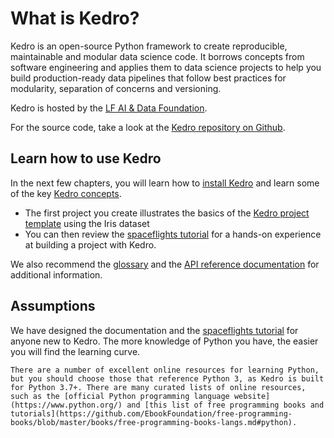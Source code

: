 # What is Kedro?

Kedro is an open-source Python framework to create reproducible, maintainable and modular data science code. It borrows concepts from software engineering and applies them to data science projects to help you build production-ready data pipelines that follow best practices for modularity, separation of concerns and versioning. 

Kedro is hosted by the [LF AI & Data Foundation](https://lfaidata.foundation/).

For the source code, take a look at the [Kedro repository on Github](https://github.com/kedro-org/kedro).

## Learn how to use Kedro

In the next few chapters, you will learn how to [install Kedro](../get_started/prerequisites.md) and learn some of the key [Kedro concepts](../get_started/kedro_concepts.md).

- The first project you create illustrates the basics of the [Kedro project template](../get_started/example_project.md) using the Iris dataset
- You can then review the [spaceflights tutorial](../tutorial/tutorial_template.md) for a hands-on experience at building a project with Kedro.

We also recommend the [glossary](../resources/glossary.md) and the [API reference documentation](/kedro) for additional information.

## Assumptions

We have designed the documentation and the [spaceflights tutorial](../tutorial/spaceflights_tutorial.md) for anyone new to Kedro. The more knowledge of Python you have, the easier you will find the learning curve.

```{note}
There are a number of excellent online resources for learning Python, but you should choose those that reference Python 3, as Kedro is built for Python 3.7+. There are many curated lists of online resources, such as the [official Python programming language website](https://www.python.org/) and [this list of free programming books and tutorials](https://github.com/EbookFoundation/free-programming-books/blob/master/books/free-programming-books-langs.md#python).

```
